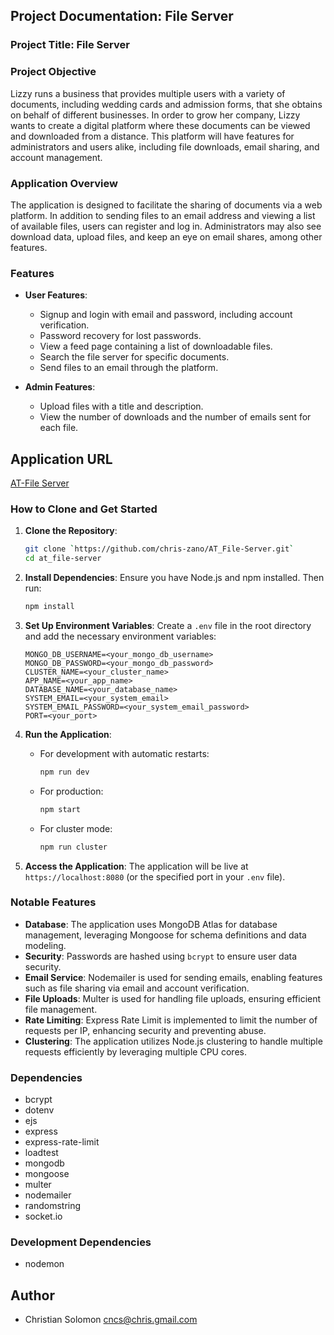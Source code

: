 ## Project Documentation: File Server

### Project Title: File Server

### Project Objective
Lizzy runs a business that provides multiple users with a variety of documents, including wedding cards and admission forms, that she obtains on behalf of different businesses. In order to grow her company, Lizzy wants to create a digital platform where these documents can be viewed and downloaded from a distance. This platform will have features for administrators and users alike, including file downloads, email sharing, and account management.

### Application Overview
The application is designed to facilitate the sharing of documents via a web platform. In addition to sending files to an email address and viewing a list of available files, users can register and log in. Administrators may also see download data, upload files, and keep an eye on email shares, among other features.

### Features
- **User Features**:
  - Signup and login with email and password, including account verification.
  - Password recovery for lost passwords.
  - View a feed page containing a list of downloadable files.
  - Search the file server for specific documents.
  - Send files to an email through the platform.

- **Admin Features**:
  - Upload files with a title and description.
  - View the number of downloads and the number of emails sent for each file.

## Application URL
[AT-File Server](https://at-file-server.onrender.com/)
### How to Clone and Get Started

1. **Clone the Repository**:
   ```sh
   git clone `https://github.com/chris-zano/AT_File-Server.git`
   cd at_file-server
   ```

2. **Install Dependencies**:
   Ensure you have Node.js and npm installed. Then run:
   ```sh
   npm install
   ```

3. **Set Up Environment Variables**:
   Create a `.env` file in the root directory and add the necessary environment variables:
   ```env
   MONGO_DB_USERNAME=<your_mongo_db_username>
   MONGO_DB_PASSWORD=<your_mongo_db_password>
   CLUSTER_NAME=<your_cluster_name>
   APP_NAME=<your_app_name>
   DATABASE_NAME=<your_database_name>
   SYSTEM_EMAIL=<your_system_email>
   SYSTEM_EMAIL_PASSWORD=<your_system_email_password>
   PORT=<your_port>
   ```

4. **Run the Application**:
   - For development with automatic restarts:
     ```sh
     npm run dev
     ```
   - For production:
     ```sh
     npm start
     ```
   - For cluster mode:
     ```sh
     npm run cluster
     ```

5. **Access the Application**:
   The application will be live at `https://localhost:8080` (or the specified port in your `.env` file).

### Notable Features
- **Database**: The application uses MongoDB Atlas for database management, leveraging Mongoose for schema definitions and data modeling.
- **Security**: Passwords are hashed using `bcrypt` to ensure user data security.
- **Email Service**: Nodemailer is used for sending emails, enabling features such as file sharing via email and account verification.
- **File Uploads**: Multer is used for handling file uploads, ensuring efficient file management.
- **Rate Limiting**: Express Rate Limit is implemented to limit the number of requests per IP, enhancing security and preventing abuse.
- **Clustering**: The application utilizes Node.js clustering to handle multiple requests efficiently by leveraging multiple CPU cores.

### Dependencies
- bcrypt
- dotenv
- ejs
- express
- express-rate-limit
- loadtest
- mongodb
- mongoose
- multer
- nodemailer
- randomstring
- socket.io

### Development Dependencies
- nodemon

## Author
- Christian Solomon <cncs@chris.gmail.com>
